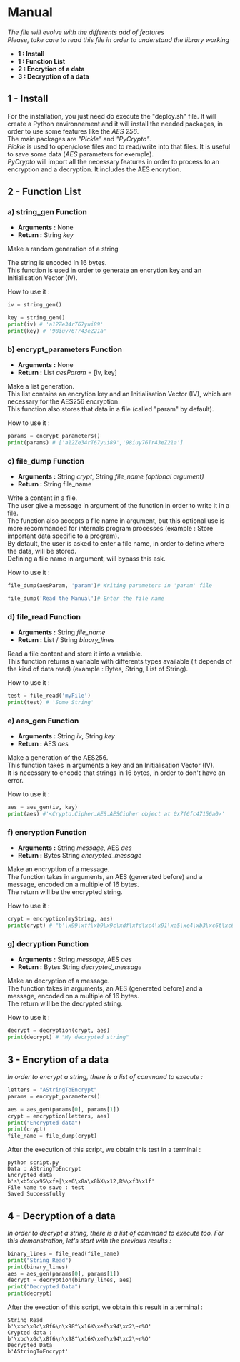 # Manual

*The file will evolve with the differents add of features   
Please, take care to read this file in order to understand the library working*

- **1 : Install**
- **1 : Function List**
- **2 : Encrytion of a data**
- **3 : Decryption of a data**

## 1 - Install

For the installation, you just need do execute the "deploy.sh" file. It will create a Python environnement and it will install the needed packages, in order to use some features like the *AES 256*.     
The main packages are *"Pickle"* and *"PyCrypto"*.      
*Pickle* is used to open/close files and to read/write into that files. It is useful to save some data (*AES* parameters for exemple).        
*PyCrypto* will import all the necessary features in order to process to an encryption and a decryption. It includes the AES encrytion.     

## 2 - Function List

### a) string_gen Function

- **Arguments :** None
- **Return :** String *key*

Make a random generation of a string

The string is encoded in 16 bytes.      
This function is used in order to generate an encrytion key and an Initialisation Vector (IV).

How to use it :     

```python
iv = string_gen()

key = string_gen()
print(iv) # 'a12Ze34rT67yui89'
print(key) # '98iuy76Tr43eZ21a'
```

### b) encrypt_parameters Function

- **Arguments :** None
- **Return :** List *aesParam* = [iv, key]

Make a list generation.     
This list contains an encrytion key and an Initialisation Vector (IV), which are necessary for the AES256 encryption.   
This function also stores that data in a file (called "param" by default).

How to use it :     

```python
params = encrypt_parameters()
print(params) # ['a12Ze34rT67yui89','98iuy76Tr43eZ21a']
```

### c) file_dump Function

- **Arguments :** String *crypt*, String *file_name (optional argument)*
- **Return :** String file_name

Write a content in a file.      
The user give a message in argument of the function in order to write it in a file.     
The function also accepts a file name in argument, but this optional use is more recommanded for internals program processes (example : Store important data specific to a program).       
By default, the user is asked to enter a file name, in order to define where the data, will be stored.      
Defining a file name in argument, will bypass this ask.

How to use it : 

```python
file_dump(aesParam, 'param')# Writing parameters in 'param' file

file_dump('Read the Manual')# Enter the file name
```

### d) file_read Function

- **Arguments :** String *file_name*
- **Return :** List / String *binary_lines*

Read a file content and store it into a variable.   
This function returns a variable with differents types available (it depends of the kind of data read) (example : Bytes, String, List of String).

How to use it :    

```python
test = file_read('myFile')
print(test) # 'Some String'
```

### e) aes_gen Function

- **Arguments :** String *iv*, String *key*
- **Return :** AES *aes*

Make a generation of the AES256.        
This function takes in arguments a key and an Initialisation Vector (IV).       
It is necessary to encode that strings in 16 bytes, in order to don't have an error.

How to use it :     

```python
aes = aes_gen(iv, key)
print(aes) #'<Crypto.Cipher.AES.AESCipher object at 0x7f6fc47156a0>'
```

### f) encryption Function

- **Arguments :** String *message*, AES *aes*
- **Return :** Bytes String *encrypted_message*

Make an encryption of a message.        
The function takes in arguments, an AES (generated before) and a message, encoded on a multiple of 16 bytes.        
The return will be the encrypted string.

How to use it :   

```python
crypt = encryption(myString, aes)
print(crypt) # "b'\x99\xff\xb9\x9c\xdf\xfd\xc4\x91\xa5\xe4\xb3\xc6t\xc6\x0b\x19"
```

### g) decryption Function

- **Arguments :** String *message*, AES *aes*
- **Return :** Bytes String *decrypted_message*

Make an decryption of a message.        
The function takes in arguments, an AES (generated before) and a message, encoded on a multiple of 16 bytes.        
The return will be the decrypted string.

How to use it :   
  
```python
decrypt = decryption(crypt, aes)
print(decrypt) # "My decrypted string"
```

## 3 - Encrytion of a data

*In order to encrypt a string, there is a list of command to execute :*

```python
letters = "AStringToEncrypt"
params = encrypt_parameters()

aes = aes_gen(params[0], params[1])
crypt = encryption(letters, aes)
print("Encrypted data")
print(crypt)
file_name = file_dump(crypt)
```

After the execution of this script, we obtain this test in a terminal : 

```
python script.py     
Data : AStringToEncrypt     
Encrypted data      
b's\xb5x\x95\xfe|\xe6\x8a\x8bX\x12,R%\xf3\x1f'      
File Name to save : test        
Saved Successfully
```

## 4 - Decryption of a data

*In order to decrypt a string, there is a list of command to execute too. For this demonstration, let's start with the previous results :*

```python
binary_lines = file_read(file_name)
print("String Read")
print(binary_lines)
aes = aes_gen(params[0], params[1])
decrypt = decryption(binary_lines, aes)
print("Decrypted Data")
print(decrypt)
```
After the exection of this script, we obtain this result in a terminal : 

```
String Read        
b'\xbc\x0c\x8f6\n\x98^\x16K\xef\x94\xc2\~r%O'       
Crypted data :      
b'\xbc\x0c\x8f6\n\x98^\x16K\xef\x94\xc2\~r%O'        
Decrypted Data      
b'AStringToEncrypt'
```
